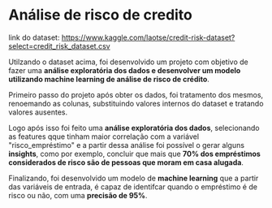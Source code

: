 # Análise de risco de credito


link do dataset: https://www.kaggle.com/laotse/credit-risk-dataset?select=credit_risk_dataset.csv

Utilzando o dataset acima, foi desenvolvido um projeto com objetivo de fazer uma **análise exploratória dos dados e desenvolver um modelo utilizando machine learning de análise de risco de crédito**.

Primeiro passo do projeto após obter os dados, foi tratamento dos mesmos, renoemando as colunas, substituindo valores internos do dataset e tratando valores ausentes.

Logo após isso foi feito uma **análise exploratória dos dados**, selecionando as features qque tinham maior correlação com a variável "risco_empréstimo" e a partir dessa análise foi  possível o gerar alguns **insights**, como por exemplo, concluir que mais que **70% dos empréstimos considerados de risco são de pessoas que moram em casa alugada**.

Finalizando, foi desenvolvido um modelo de **machine learning** que a partir das variáveis de entrada, é capaz de identifcar quando o empréstimo é de risco ou não, com uma
**precisão de 95%**.
